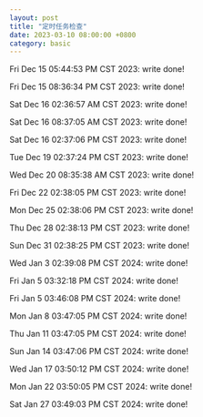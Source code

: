 ```yaml
---
layout: post
title: "定时任务检查"
date: 2023-03-10 08:00:00 +0800
category: basic
---
```

Fri Dec 15 05:44:53 PM CST 2023: write done!

Fri Dec 15 08:36:34 PM CST 2023: write done!

Sat Dec 16 02:36:57 AM CST 2023: write done!

Sat Dec 16 08:37:05 AM CST 2023: write done!

Sat Dec 16 02:37:06 PM CST 2023: write done!

Tue Dec 19 02:37:24 PM CST 2023: write done!

Wed Dec 20 08:35:38 AM CST 2023: write done!

Fri Dec 22 02:38:05 PM CST 2023: write done!

Mon Dec 25 02:38:06 PM CST 2023: write done!

Thu Dec 28 02:38:13 PM CST 2023: write done!

Sun Dec 31 02:38:25 PM CST 2023: write done!

Wed Jan  3 02:39:08 PM CST 2024: write done!

Fri Jan  5 03:32:18 PM CST 2024: write done!

Fri Jan  5 03:46:08 PM CST 2024: write done!

Mon Jan  8 03:47:05 PM CST 2024: write done!

Thu Jan 11 03:47:05 PM CST 2024: write done!

Sun Jan 14 03:47:06 PM CST 2024: write done!

Wed Jan 17 03:50:12 PM CST 2024: write done!

Mon Jan 22 03:50:05 PM CST 2024: write done!

Sat Jan 27 03:49:03 PM CST 2024: write done!

